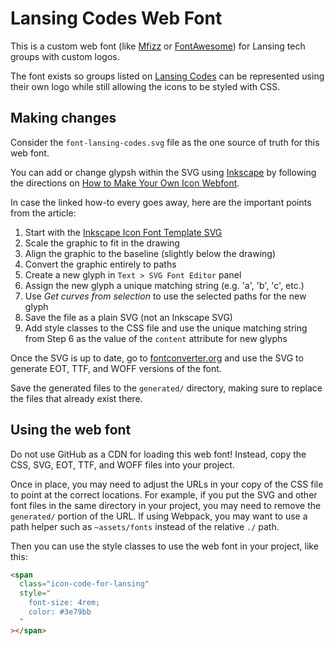 # Lansing Codes Web Font

This is a custom web font (like [Mfizz](http://fizzed.com/oss/font-mfizz) or
[FontAwesome](https://fontawesome.com/)) for Lansing tech groups with custom
logos.

The font exists so groups listed on [Lansing Codes](https://www.lansing.codes)
can be represented using their own logo while still allowing the icons to be
styled with CSS.

## Making changes

Consider the `font-lansing-codes.svg` file as the one source of truth for this
web font.

You can add or change glypsh within the SVG using
[Inkscape](https://inkscape.org/) by following the directions on
[How to Make Your Own Icon Webfont](https://www.webdesignerdepot.com/2012/01/how-to-make-your-own-icon-webfont/).

In case the linked how-to every goes away, here are the important points from
the article:

1. Start with the [Inkscape Icon Font Template SVG](https://github.com/Heydon/Community-Icon-Font/blob/master/resources/inkscape_iconfont_canvas_template.svg)
2. Scale the graphic to fit in the drawing
3. Align the graphic to the baseline (slightly below the drawing)
4. Convert the graphic entirely to paths
5. Create a new glyph in `Text > SVG Font Editor` panel
6. Assign the new glyph a unique matching string (e.g. 'a', 'b', 'c', etc.)
7. Use _Get curves from selection_ to use the selected paths for the new glyph
8. Save the file as a plain SVG (not an Inkscape SVG)
9. Add style classes to the CSS file and use the unique matching string from
   Step 6 as the value of the `content` attribute for new glyphs

Once the SVG is up to date, go to
[fontconverter.org](https://www.fontconverter.org/) and use the SVG to generate
EOT, TTF, and WOFF versions of the font.

Save the generated files to the `generated/` directory, making sure to replace
the files that already exist there.

## Using the web font

Do not use GitHub as a CDN for loading this web font! Instead, copy the CSS,
SVG, EOT, TTF, and WOFF files into your project.

Once in place, you may need to adjust the URLs in your copy of the CSS file to
point at the correct locations. For example, if you put the SVG and other font
files in the same directory in your project, you may need to remove the
`generated/` portion of the URL. If using Webpack, you may want to use a path
helper such as `~assets/fonts` instead of the relative `./` path.

Then you can use the style classes to use the web font in your project, like
this:

``` html
<span
  class="icon-code-for-lansing"
  style="
    font-size: 4rem;
    color: #3e79bb
  "
></span>
```
